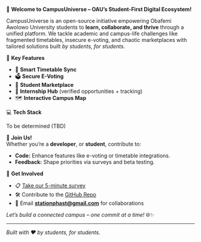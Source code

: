 🌟 **Welcome to CampusUniverse – OAU’s Student-First Digital Ecosystem!**  

CampusUniverse is an open-source initiative empowering Obafemi Awolowo University students to **learn, collaborate, and thrive** through a unified platform. We tackle academic and campus-life challenges like fragmented timetables, insecure e-voting, and chaotic marketplaces with tailored solutions built *by students, for students*.  

🚀 **Key Features**  
- 📅 **Smart Timetable Sync**  
- 🗳️ **Secure E-Voting**
- 🛒 **Student Marketplace**
- 💼 **Internship Hub** (verified opportunities + tracking)  
- 🗺️ **Interactive Campus Map** 

💻 **Tech Stack**

To be determined (TBD)

🤝 **Join Us!**  
Whether you’re a **developer**, or **student**, contribute to:  
- **Code:** Enhance features like e-voting or timetable integrations.  
- **Feedback:** Shape priorities via surveys and beta testing.  

🔗 **Get Involved**  
- 📋 [Take our 5-minute survey](https://forms.gle/6tRj1uGLRCs9rtWU8)  
- 🛠️ Contribute to the [GitHub Repo](https://github.com/CampusUniverse)  
- 📧 Email **stationphast@gmail.com** for collaborations  

*Let’s build a connected campus – one commit at a time!* 🌐✨  

---  
*Built with ❤️ by students, for students.*
